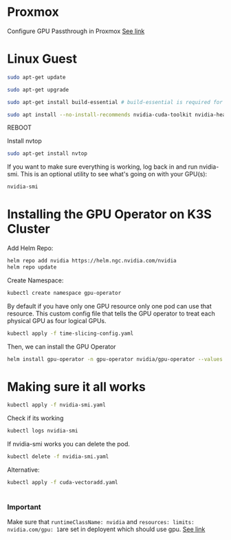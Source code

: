 # Proxmox
Configure GPU Passthrough in Proxmox
[See link](https://www.reddit.com/r/homelab/comments/b5xpua/the_ultimate_beginners_guide_to_gpu_passthrough/)

# Linux Guest

```bash
sudo apt-get update

sudo apt-get upgrade

sudo apt-get install build-essential # build-essential is required for nvidia drivers to compile

sudo apt install --no-install-recommends nvidia-cuda-toolkit nvidia-headless-550 nvidia-utils-550 libnvidia-encode-550
```
REBOOT

Install nvtop
```bash
sudo apt-get install nvtop
```
If you want to make sure everything is working, log back in and run nvidia-smi. This is an optional utility to see what's going on with your GPU(s):

```bash
nvidia-smi
```

# Installing the GPU Operator on K3S Cluster

Add Helm Repo:
```bash
helm repo add nvidia https://helm.ngc.nvidia.com/nvidia
helm repo update
```
Create Namespace:
```bash
kubectl create namespace gpu-operator
```
By default if you have only one GPU resource only one pod can use that resource. This custom config file that tells the GPU operator to treat each physical GPU as four logical GPUs.
```bash
kubectl apply -f time-slicing-config.yaml
```
Then, we can install the GPU Operator
```bash
helm install gpu-operator -n gpu-operator nvidia/gpu-operator --values values.yaml
```
# Making sure it all works
```bash
kubectl apply -f nvidia-smi.yaml
```
Check if its working
```bash
kubectl logs nvidia-smi
```

If nvidia-smi works you can delete the pod.
```bash
kubectl delete -f nvidia-smi.yaml
```
Alternative:
```bash
kubectl apply -f cuda-vectoradd.yaml
```
#
### **Important**
Make sure that `runtimeClassName: nvidia` and `resources: limits: nvidia.com/gpu: 1`are set in deployent which should use gpu. [See link](https://docs.k3s.io/advanced)

